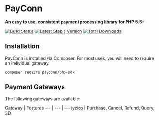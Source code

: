 # PayConn

**An easy to use, consistent payment processing library for PHP 5.5+**

[![Build Status](https://api.travis-ci.org/payconn/php-sdk.png?branch=master)](https://travis-ci.org/payconn/php-sdk)
[![Latest Stable Version](https://poser.pugx.org/payconn/php-sdk/v/stable)](https://packagist.org/packages/payconn/php-sdk)
[![Total Downloads](https://poser.pugx.org/payconn/php-sdk/downloads)](https://packagist.org/packages/payconn/php-sdk)

## Installation

PayConn is installed via [Composer](https://getcomposer.org/). For most uses, you will need to require an individual gateway:

```
composer require payconn/php-sdk
```

## Payment Gateways

The following gateways are available:

Gateway | Features
--- | --- | ---
[iyzico](https://github.com/payconn/php-sdk) | Purchase, Cancel, Refund, Query, 3D

